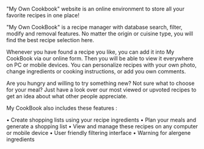 "My Own Cookbook" website is an online environment to store all your favorite recipes in one place! 

"My Own CookBook" is a recipe manager with database search, filter, modify and removal features. No matter the origin or cuisine type, you will find the best recipe selection here.

Whenever you have found a recipe you like, you can add it into My CookBook via our online form. Then you will be able to view it everywhere on PC or mobile devices. You can personalize recipes with your own photo, change ingredients or cooking instructions, or add you own comments.

Are you hungry and willing to try something new? Not sure what to choose for your meal? Just have a look over our most viewed or upvoted recipes to get an idea about what other people appreciate.

My CookBook also includes these features :

• Create shopping lists using your recipe ingredients
• Plan your meals and generate a shopping list
• View and manage these recipes on any computer or mobile device
• User friendly filtering interface
• Warning for alergene ingredients
